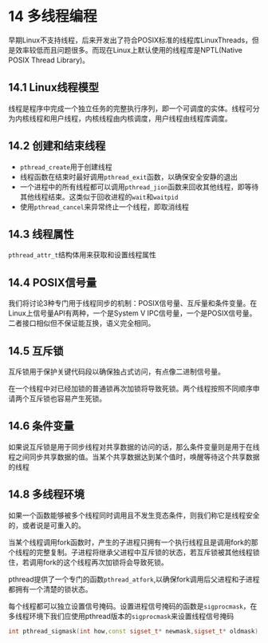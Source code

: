 <!--
 * @Author: your name
 * @Date: 2021-01-23 11:30:13
 * @LastEditTime: 2021-01-23 16:31:05
 * @LastEditors: Please set LastEditors
 * @Description: In User Settings Edit
 * @FilePath: \LinuxServerCodes\14\learnbook.md
-->
# 14 多线程编程
早期Linux不支持线程，后来开发出了符合POSIX标准的线程库LinuxThreads，但是效率较低而且问题很多。而现在Linux上默认使用的线程库是NPTL(Native POSIX Thread Library)。
## 14.1 Linux线程模型
线程是程序中完成一个独立任务的完整执行序列，即一个可调度的实体。线程可分为内核线程和用户线程，内核线程由内核调度，用户线程由线程库调度。
## 14.2 创建和结束线程
- `pthread_create`用于创建线程
- 线程函数在结束时最好调用`pthread_exit`函数，以确保安全安静的退出
- 一个进程中的所有线程都可以调用`pthread_jion`函数来回收其他线程，即等待其他线程结束。这类似于回收进程的`wait`和`waitpid`
- 使用`pthread_cancel`来异常终止一个线程，即取消线程
## 14.3 线程属性
`pthread_attr_t`结构体用来获取和设置线程属性
## 14.4 POSIX信号量

我们将讨论3种专门用于线程同步的机制：POSIX信号量、互斥量和条件变量。在Linux上信号量API有两种，一个是System V IPC信号量，一个是POSIX信号量。二者接口相似但不保证能互换，语义完全相同。
## 14.5 互斥锁
互斥锁用于保护关键代码段以确保独占式访问，有点像二进制信号量。

在一个线程中对已经加锁的普通锁再次加锁将导致死锁。两个线程按照不同顺序申请两个互斥锁也容易产生死锁。
## 14.6 条件变量
如果说互斥锁是用于同步线程对共享数据的访问的话，那么条件变量则是用于在线程之间同步共享数据的值。当某个共享数据达到某个值时，唤醒等待这个共享数据的线程
## 14.8 多线程环境
如果一个函数能够被多个线程同时调用且不发生竞态条件，则我们称它是线程安全的，或者说是可重入的。

当某个线程调用fork函数时，产生的子进程只拥有一个执行线程且是调用fork的那个线程的完整复制。子进程将继承父进程中互斥锁的状态，若互斥锁被其他线程锁住，若调用fork的这个线程再次加锁将会导致死锁。

pthread提供了一个专门的函数`pthread_atfork`,以确保fork调用后父进程和子进程都拥有一个清楚的锁状态。

每个线程都可以独立设置信号掩码。设置进程信号掩码的函数是`sigprocmask`，在多线程环境下我们应使用pthread版本的`sigprocmask`来设置线程信号掩码
```C++
int pthread_sigmask(int how,const sigset_t* newmask,sigset_t* oldmask);
```